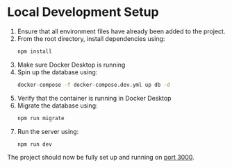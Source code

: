 # Local Development Setup

1. Ensure that all environment files have already been added to the project.
2. From the root directory, install dependencies using:
    ```bash
    npm install
    ```
3. Make sure Docker Desktop is running
4. Spin up the database using:
    ```bash
    docker-compose -f docker-compose.dev.yml up db -d
    ```
5. Verify that the container is running in Docker Desktop
6. Migrate the database using:
    ```bash
    npm run migrate
    ```
7. Run the server using:
    ```bash
    npm run dev
    ```

The project should now be fully set up and running on [port 3000](http://localhost:3000/).
